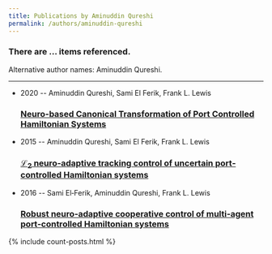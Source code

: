 ```yaml
---
title: Publications by Aminuddin Qureshi
permalink: /authors/aminuddin-qureshi
---
```


<h3 id="number-posts">There are ... items referenced.</h3>
<p id='info-authors'>Alternative author names: Aminuddin Qureshi.</p>
<hr />
<ul class="post-list">
<li><span class='post-meta'>2020 -- Aminuddin Qureshi, Sami El Ferik, Frank L. Lewis</span><h3><a class='post-link' href="{{ site.baseurl }}/neuro-based-canonical-transformation-of-port-controlled-hamiltonian-systems">Neuro-based Canonical Transformation of Port Controlled Hamiltonian Systems</a></h3></li>
<li><span class='post-meta'>2015 -- Aminuddin Qureshi, Sami El Ferik, Frank L. Lewis</span><h3><a class='post-link' href="{{ site.baseurl }}/l-sub-2-sub-neuro-adaptive-tracking-control-of-uncertain-port-controlled-hamiltonian-systems">ℒ<sub>2</sub> neuro‐adaptive tracking control of uncertain port‐controlled Hamiltonian systems</a></h3></li>
<li><span class='post-meta'>2016 -- Sami El‐Ferik, Aminuddin Qureshi, Frank L. Lewis</span><h3><a class='post-link' href="{{ site.baseurl }}/robust-neuro-adaptive-cooperative-control-of-multi-agent-port-controlled-hamiltonian-systems">Robust neuro‐adaptive cooperative control of multi‐agent port‐controlled Hamiltonian systems</a></h3></li>

</ul>
{% include count-posts.html %}

